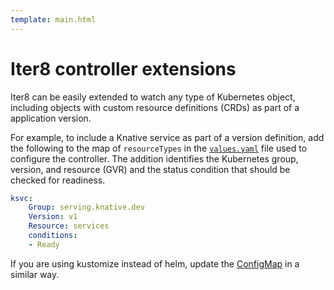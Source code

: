 ```yaml
---
template: main.html
---
```


# Iter8 controller extensions

Iter8 can be easily extended to watch any type of Kubernetes object, including objects with custom resource definitions (CRDs) as part of a application version. 

For example, to include a Knative service as part of a version definition, add the following to the map of `resourceTypes` in the [`values.yaml`](https://github.com/iter8-tools/iter8/blob/v0.18.3/charts/controller/values.yaml) file used to configure the controller. The addition identifies the Kubernetes group, version, and resource (GVR) and the status condition that should be checked for readiness.

```yaml
ksvc:
    Group: serving.knative.dev
    Version: v1
    Resource: services
    conditions:
    - Ready
```

If you are using kustomize instead of helm, update the [ConfigMap](https://github.com/iter8-tools/iter8/blob/v0.18.3/kustomize/controller/namespaceScoped/configmap.yaml) in a similar way.